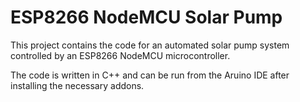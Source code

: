 # ESP8266 NodeMCU Solar Pump
This project contains the code for an automated solar pump system controlled by an ESP8266 NodeMCU microcontroller.

The code is written in C++ and can be run from the Aruino IDE after installing the necessary addons.
